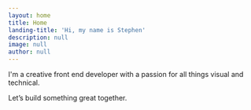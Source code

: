```yaml
---
layout: home
title: Home
landing-title: 'Hi, my name is Stephen'
description: null
image: null
author: null
---
```


I'm a creative front end developer with a passion for all things visual and technical. 

Let’s build something great together.
